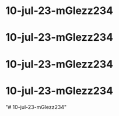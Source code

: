 # 10-jul-23-mGlezz234
# 10-jul-23-mGlezz234
# 10-jul-23-mGlezz234
# 10-jul-23-mGlezz234
"# 10-jul-23-mGlezz234" 
